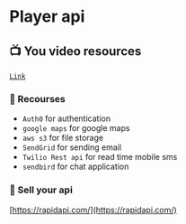 # Player api

## 📺 You video resources

[`Link`](https://www.youtube.com/watch?v=ayaxkQP5pbw&list=PL_XxuZqN0xVBfji5SwKd-CQijtdmcUTMU&index=4)

### 🧾 Recourses

- `Auth0` for authentication
- `google maps` for google maps
- `aws s3` for file storage
- `SendGrid` for sending email
- `Twilio Rest api` for read time mobile sms
- `sendbird` for chat application

### 🤑 Sell your api

[https://rapidapi.com/](https://rapidapi.com/)
